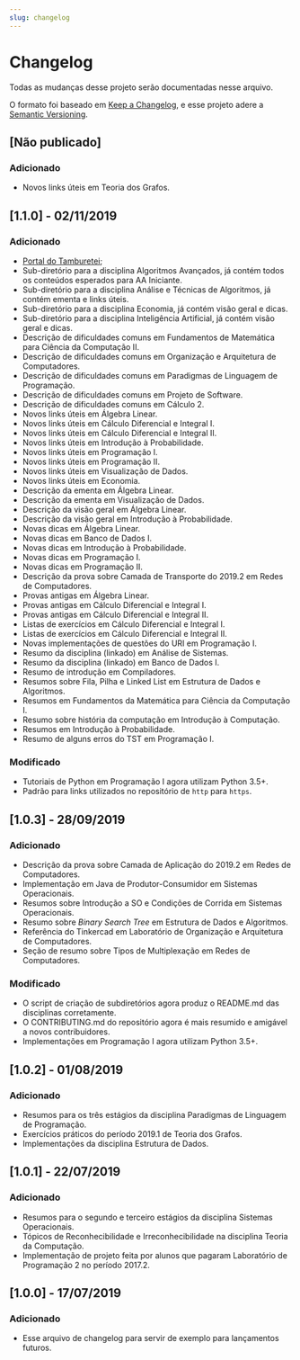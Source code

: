 ```yaml
---
slug: changelog
---
```


# Changelog
Todas as mudanças desse projeto serão documentadas nesse arquivo.

O formato foi baseado em [Keep a Changelog](https://keepachangelog.com/pt-BR/1.0.0/),
e esse projeto adere a [Semantic Versioning](https://semver.org/lang/pt-BR/spec/v2.0.0.html).

## [Não publicado]

### Adicionado

- Novos links úteis em Teoria dos Grafos.

## [1.1.0] - 02/11/2019

### Adicionado

- [Portal do Tamburetei](https://tamburetei.opendevufcg.org/); 
- Sub-diretório para a disciplina Algoritmos Avançados, já contém todos os conteúdos esperados para AA Iniciante.
- Sub-diretório para a disciplina Análise e Técnicas de Algoritmos, já contém ementa e links úteis.
- Sub-diretório para a disciplina Economia, já contém visão geral e dicas.
- Sub-diretório para a disciplina Inteligência Artificial, já contém visão geral e dicas.
- Descrição de dificuldades comuns em Fundamentos de Matemática para Ciência da Computação II.
- Descrição de dificuldades comuns em Organização e Arquitetura de Computadores.
- Descrição de dificuldades comuns em Paradigmas de Linguagem de Programação.
- Descrição de dificuldades comuns em Projeto de Software.
- Descrição de dificuldades comuns em Cálculo 2.
- Novos links úteis em Álgebra Linear.
- Novos links úteis em Cálculo Diferencial e Integral I.
- Novos links úteis em Cálculo Diferencial e Integral II.
- Novos links úteis em Introdução à Probabilidade.
- Novos links úteis em Programação I.
- Novos links úteis em Programação II.
- Novos links úteis em Visualização de Dados.
- Novos links úteis em Economia.
- Descrição da ementa em Álgebra Linear.
- Descrição da ementa em Visualização de Dados.
- Descrição da visão geral em Álgebra Linear.
- Descrição da visão geral em Introdução à Probabilidade.
- Novas dicas em Álgebra Linear.
- Novas dicas em Banco de Dados I.
- Novas dicas em Introdução à Probabilidade.
- Novas dicas em Programação I.
- Novas dicas em Programação II.
- Descrição da prova sobre Camada de Transporte do 2019.2 em Redes de Computadores.
- Provas antigas em Álgebra Linear.
- Provas antigas em Cálculo Diferencial e Integral I.
- Provas antigas em Cálculo Diferencial e Integral II.
- Listas de exercícios em Cálculo Diferencial e Integral I.
- Listas de exercícios em Cálculo Diferencial e Integral II.
- Novas implementações de questões do URI em Programação I.
- Resumo da disciplina (linkado) em Análise de Sistemas.
- Resumo da disciplina (linkado) em Banco de Dados I.
- Resumo de introdução em Compiladores.
- Resumos sobre Fila, Pilha e Linked List em Estrutura de Dados e Algoritmos.
- Resumos em Fundamentos da Matemática para Ciência da Computação I.
- Resumo sobre história da computação em Introdução à Computação.
- Resumos em Introdução à Probabilidade.
- Resumo de alguns erros do TST em Programação I.

### Modificado
- Tutoriais de Python em Programação I agora utilizam Python 3.5+.
- Padrão para links utilizados no repositório de `http` para `https`.

## [1.0.3] - 28/09/2019

### Adicionado
- Descrição da prova sobre Camada de Aplicação do 2019.2 em Redes de Computadores.
- Implementação em Java de Produtor-Consumidor em Sistemas Operacionais.
- Resumos sobre Introdução a SO e Condições de Corrida em Sistemas Operacionais.
- Resumo sobre *Binary Search Tree* em Estrutura de Dados e Algoritmos.
- Referência do Tinkercad em Laboratório de Organização e Arquitetura de Computadores.
- Seção de resumo sobre Tipos de Multiplexação em Redes de Computadores.

### Modificado
- O script de criação de subdiretórios agora produz o README.md das disciplinas corretamente.
- O CONTRIBUTING.md do repositório agora é mais resumido e amigável a novos contribuidores.
- Implementações em Programação I agora utilizam Python 3.5+.

## [1.0.2] - 01/08/2019

### Adicionado
- Resumos para os três estágios da disciplina Paradigmas de Linguagem de Programação.
- Exercícios práticos do período 2019.1 de Teoria dos Grafos.
- Implementações da disciplina Estrutura de Dados.

## [1.0.1] - 22/07/2019

### Adicionado
- Resumos para o segundo e terceiro estágios da disciplina Sistemas Operacionais.
- Tópicos de Reconhecibilidade e Irreconhecibilidade na disciplina Teoria da Computação.
- Implementação de projeto feita por alunos que pagaram Laboratório de Programação 2 no período 2017.2.

## [1.0.0] - 17/07/2019

### Adicionado

- Esse arquivo de changelog para servir de exemplo para lançamentos futuros.
